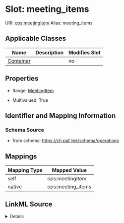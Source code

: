 

# Slot: meeting_items 



URI: [ops:meetingItem](https://ch.paf.link/schema/operations/meetingItem)
Alias: meeting_items

<!-- no inheritance hierarchy -->





## Applicable Classes

| Name | Description | Modifies Slot |
| --- | --- | --- |
| [Container](Container.md) |  |  no  |







## Properties

* Range: [MeetingItem](MeetingItem.md)

* Multivalued: True





## Identifier and Mapping Information







### Schema Source


* from schema: https://ch.paf.link/schema/operations




## Mappings

| Mapping Type | Mapped Value |
| ---  | ---  |
| self | ops:meetingItem |
| native | ops:meeting_items |




## LinkML Source

<details>
```yaml
name: meeting_items
from_schema: https://ch.paf.link/schema/operations
rank: 1000
slot_uri: ops:meetingItem
alias: meeting_items
domain_of:
- Container
range: MeetingItem
multivalued: true
inlined: true
inlined_as_list: true

```
</details>